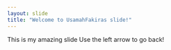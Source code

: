 ```yaml
---
layout: slide
title: "Welcome to UsamahFakiras slide!"
---
```

This is my amazing slide
Use the left arrow to go back!
